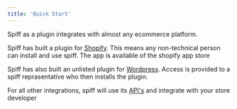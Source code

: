 ```yaml
---
title: 'Quick Start'
---
```


Spiff as a plugin integrates with almost any ecommerce platform. 

Spiff has built a plugin for [Shopify](http://help.spiff.com.au/quick-start/shopify). This means any non-technical person can install and use spiff.  The app is available of the shopify app store 

Spiff has also built an unlisted plugin for [Wordpress](http://help.spiff.com.au/quick-start/wordpress). Access is provided to a spiff reprasentative who then installs the plugin.

For all other integrations, spiff will use its [API's]() and integrate with your store developer